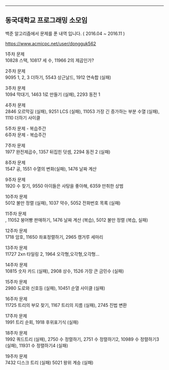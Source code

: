 --------------------------
동국대학교 프로그래밍 소모임
--------------------------

백준 알고리즘에서 문제를 푼 내역 입니다.
( 2016.04 ~ 2016.11 )

<a href = 'https://www.acmicpc.net/user/dongguk562'> https://www.acmicpc.net/user/dongguk562 </a>

1주차 문제 <br>
10828 스택,
10817 세 수,
11966 2의 제곱인가?

2주차 문제<br>
9095 1, 2, 3 더하기,
5543 상근날드,
1912 연속합 (실패)

3주차 문제<br>
1094 막대기,
1463 1로 만들기 (실패),
2293 동전 1

4주차 문제<br>
2846 오르막길 (실패),
9251 LCS (실패),
11053 가장 긴 증가하는 부분 수열 (실패),
1110 더하기 사이클

5주차 문제 - 복습주간<br>
6주차 문제 - 복습주간<br>

7주차 문제<br>
1977 완전제곱수,
1357 뒤집힌 덧셈,
2294 동전 2 (실패)

8주차 문제<br>
1547 공,
1551 수열의 변화(실패),
1476 날짜 계산

9주차 문제<br>
1920 수 찾기,
9550 아이들은 사탕을 좋아해,
6359 만취한 상범

10주차 문제<br>
5012 불만 정렬 (실패),
1037 약수,
5052 전화번호 목록 (실패)

11주차 문제<br>,
11052 붕어빵 판매하기,
1476 날짜 계산 (복습),
5012 불만 정렬 (복습, 실패)

12주차 문제<br>
1718 암호,
11650 좌표정렬하기,
2965 캥거루 세마리

13주차 문제<br>
11727 2xn 타일링 2,
1964 오각형,오각형,오각형...

14주차 문제<br>
10815 숫자 카드 (실패),
2908 상수,
1526 가장 큰 금민수 (실패)

15주차 문제<br>
2980 도로와 신호등 (실패),
10451 순열 사이클 (실패)

16주차 문제<br>
11725 트리의 부모 찾기,
1167 트리의 지름 (실패),
2745 진법 변환

17주차 문제<br>
1991 트리 순회,
1918 후위표기식 (실패)

18주차 문제<br>
1992 쿼드트리 (실패),
2750 수 정렬하기,
2751 수 정렬하기2,
10989 수 정렬하기3 (실패),
11931 수 정렬하기4 (실패)

19주차 문제<br>
7432 디스크 트리 (실패)
5021 왕위 계승 (실패)

<br><br>

